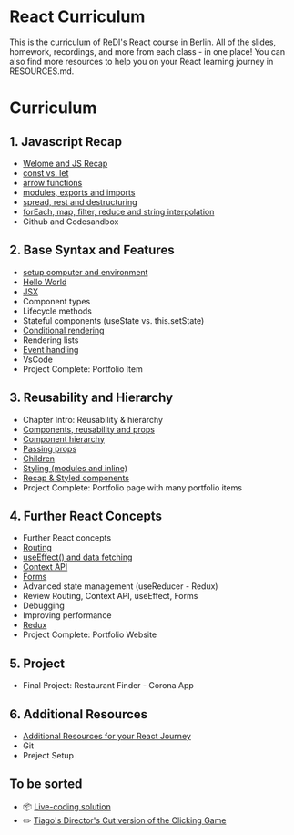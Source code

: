 # React Curriculum 

This is the curriculum of ReDI's React course in Berlin. 
All of the slides, homework, recordings, and more from each class - in one place!
You can also find more resources to help you on your React learning journey in RESOURCES.md.


# Curriculum

## 1. Javascript Recap
- [Welome and JS Recap](https://github.com/ReDI-School/react-course-berlin/blob/main/welcome-js-recap.md)
- [const vs. let](https://github.com/ReDI-School/react-course-berlin/blob/main/const-vs-let.md)
- [arrow functions](https://github.com/ReDI-School/react-course-berlin/blob/main/arrow-functions.md)
- [modules, exports and imports](https://github.com/ReDI-School/react-course-berlin/blob/main/modules-exports-and-imports.md)
- [spread, rest and destructuring](https://github.com/ReDI-School/react-course-berlin/blob/main/spread-rest-operator.md)
- [forEach, map, filter, reduce and string interpolation](https://github.com/ReDI-School/react-course-berlin/blob/main/forEach-map-filter-reduce-string-interpolation.md)
- Github and Codesandbox


## 2. Base Syntax and Features
- [setup computer and environment](https://github.com/ReDI-School/react-course-berlin/blob/main/setup-computer-environment.md)
- [Hello World](https://github.com/ReDI-School/react-course-berlin/blob/main/hello-world.md)
- [JSX](https://github.com/ReDI-School/react-course-berlin/blob/main/jsx.md)
- Component types
- Lifecycle methods
- Stateful components (useState vs. this.setState)
- [Conditional rendering](https://github.com/ReDI-School/react-course-berlin/blob/main/conditional-rendering.md)
- Rendering lists
- [Event handling](https://github.com/ReDI-School/react-course-berlin/blob/main/event-handling.md)
- VsCode
- Project Complete: Portfolio Item

## 3. Reusability and Hierarchy
- Chapter Intro: Reusability & hierarchy
- [Components, reusability and props]()
- [Component hierarchy](https://github.com/ReDI-School/react-course-berlin/blob/main/component-hierarchy.md)
- [Passing props](https://github.com/ReDI-School/react-course-berlin/blob/main/passing-props.md)
- [Children](https://github.com/ReDI-School/react-course-berlin/blob/main/children.md)
- [Styling (modules and inline)](https://github.com/ReDI-School/react-course-berlin/blob/main/styling.md)
- [Recap & Styled components](https://github.com/ReDI-School/react-course-berlin/blob/main/styled-components.md)
- Project Complete: Portfolio page with many portfolio items

## 4. Further React Concepts
- Further React concepts
- [Routing](https://github.com/ReDI-School/react-course-berlin/blob/main/routing.md)
- [useEffect() and data fetching](https://github.com/ReDI-School/react-course-berlin/blob/main/useffect-and-data-fetching.md)
- [Context API](https://github.com/ReDI-School/react-course-berlin/blob/main/context-api.md)
- [Forms](https://github.com/ReDI-School/react-course-berlin/blob/main/forms.md)
- Advanced state management (useReducer - Redux)
- Review Routing, Context API, useEffect, Forms
- Debugging
- Improving performance
- [Redux](https://github.com/ReDI-School/react-course-berlin/blob/main/redux.md)
- Project Complete: Portfolio Website

## 5. Project
- Final Project: Restaurant Finder - Corona App

## 6. Additional Resources
- [Additional Resources for your React Journey](https://github.com/ReDI-School/react-course-berlin/blob/main/resources.md)
- Git
- Preject Setup

## To be sorted
- 📦 [Live-coding solution](https://codesandbox.io/s/cool-clicking-game-exercise-forked-fj1g3)
- ✏️ [Tiago's Director's Cut version of the Clicking Game](https://codesandbox.io/s/cool-clicking-game-exercise-directors-cut-rifp0)
